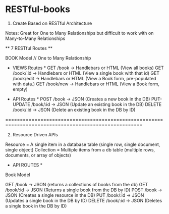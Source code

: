 # RESTful-books

1. Create Based on RESTful Architecture

Notes: Great for One to Many Relationships but difficult to work with on Many-to-Many Relationships

** 7 RESTful Routes **

BOOK Model // One to Many Relationship

* VIEWS Routes *
GET /book -> Handlebars or HTML (View all books)
GET /book/:id -> Handlebars or HTML (View a single book with that id)
GET /book/edit -> Handlebars or HTML (View a Book form, pre-populated with data.)
GET /book/new -> Handlebars or HTML (View a Book form, empty)

* API Routes *
POST /book -> JSON (Creates a new book in the DB)
PUT-UPDATE /book/:id -> JSON (Update an existing book in the DB)
DELETE /book/:id -> JSON (Delete an existing book in the DB by ID)

=====================================================================================================

2. Resource Driven APIs

Resource = A single item in a database table (single row, single document, single object)
Collection = Multiple items from a db table (multiple rows, documents, or array of objects)

* API ROUTES *

Book Model

GET /book -> JSON (returns a collections of books from the db)
GET /book/:id -> JSON (Returns a single book from the DB by ID)
POST /book -> JSON (Creates a single resource in the DB)
PUT /book/:id -> JSON (Updates a single book in the DB by ID)
DELETE /book/:id -> JSON (Deletes a single book in the DB by ID)